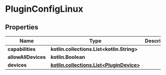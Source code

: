 
# PluginConfigLinux

## Properties
Name | Type | Description | Notes
------------ | ------------- | ------------- | -------------
**capabilities** | **kotlin.collections.List&lt;kotlin.String&gt;** |  |
**allowAllDevices** | **kotlin.Boolean** |  |
**devices** | [**kotlin.collections.List&lt;PluginDevice&gt;**](PluginDevice.md) |  |



